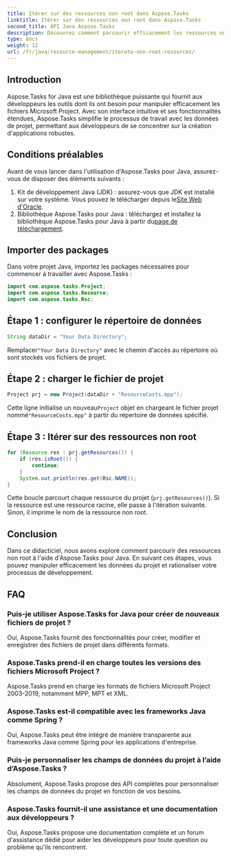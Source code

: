 ```yaml
---
title: Itérer sur des ressources non root dans Aspose.Tasks
linktitle: Itérer sur des ressources non root dans Aspose.Tasks
second_title: API Java Aspose.Tasks
description: Découvrez comment parcourir efficacement les ressources non racine dans les fichiers Microsoft Project à l'aide d'Aspose.Tasks pour Java. Améliorez votre processus de développement.
type: docs
weight: 12
url: /fr/java/resource-management/iterate-non-root-resources/
---
```

## Introduction
Aspose.Tasks for Java est une bibliothèque puissante qui fournit aux développeurs les outils dont ils ont besoin pour manipuler efficacement les fichiers Microsoft Project. Avec son interface intuitive et ses fonctionnalités étendues, Aspose.Tasks simplifie le processus de travail avec les données de projet, permettant aux développeurs de se concentrer sur la création d'applications robustes.
## Conditions préalables
Avant de vous lancer dans l'utilisation d'Aspose.Tasks pour Java, assurez-vous de disposer des éléments suivants :
1.  Kit de développement Java (JDK) : assurez-vous que JDK est installé sur votre système. Vous pouvez le télécharger depuis le[Site Web d'Oracle](https://www.oracle.com/java/technologies/javase-jdk11-downloads.html).
2. Bibliothèque Aspose.Tasks pour Java : téléchargez et installez la bibliothèque Aspose.Tasks pour Java à partir du[page de téléchargement](https://releases.aspose.com/tasks/java/).

## Importer des packages
Dans votre projet Java, importez les packages nécessaires pour commencer à travailler avec Aspose.Tasks :
```java
import com.aspose.tasks.Project;
import com.aspose.tasks.Resource;
import com.aspose.tasks.Rsc;
```

## Étape 1 : configurer le répertoire de données
```java
String dataDir = "Your Data Directory";
```
 Remplacer`"Your Data Directory"` avec le chemin d'accès au répertoire où sont stockés vos fichiers de projet.
## Étape 2 : charger le fichier de projet
```java
Project prj = new Project(dataDir + "ResourceCosts.mpp");
```
 Cette ligne initialise un nouveau`Project` objet en chargeant le fichier projet nommé`"ResourceCosts.mpp"` à partir du répertoire de données spécifié.
## Étape 3 : Itérer sur des ressources non root
```java
for (Resource res : prj.getResources()) {
    if (res.isRoot()) {
        continue;
    }
    System.out.println(res.get(Rsc.NAME));
}
```
Cette boucle parcourt chaque ressource du projet (`prj.getResources()`). Si la ressource est une ressource racine, elle passe à l'itération suivante. Sinon, il imprime le nom de la ressource non root.

## Conclusion
Dans ce didacticiel, nous avons exploré comment parcourir des ressources non root à l'aide d'Aspose.Tasks pour Java. En suivant ces étapes, vous pouvez manipuler efficacement les données du projet et rationaliser votre processus de développement.
## FAQ
### Puis-je utiliser Aspose.Tasks for Java pour créer de nouveaux fichiers de projet ?
Oui, Aspose.Tasks fournit des fonctionnalités pour créer, modifier et enregistrer des fichiers de projet dans différents formats.
### Aspose.Tasks prend-il en charge toutes les versions des fichiers Microsoft Project ?
Aspose.Tasks prend en charge les formats de fichiers Microsoft Project 2003-2019, notamment MPP, MPT et XML.
### Aspose.Tasks est-il compatible avec les frameworks Java comme Spring ?
Oui, Aspose.Tasks peut être intégré de manière transparente aux frameworks Java comme Spring pour les applications d'entreprise.
### Puis-je personnaliser les champs de données du projet à l’aide d’Aspose.Tasks ?
Absolument, Aspose.Tasks propose des API complètes pour personnaliser les champs de données du projet en fonction de vos besoins.
### Aspose.Tasks fournit-il une assistance et une documentation aux développeurs ?
Oui, Aspose.Tasks propose une documentation complète et un forum d'assistance dédié pour aider les développeurs pour toute question ou problème qu'ils rencontrent.